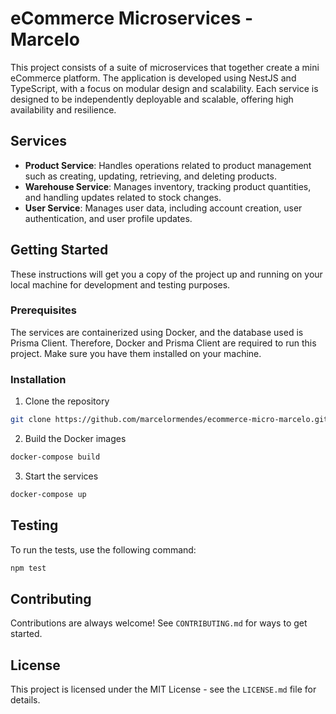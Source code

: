 # eCommerce Microservices - Marcelo

This project consists of a suite of microservices that together create a mini eCommerce platform. The application is developed using NestJS and TypeScript, with a focus on modular design and scalability. Each service is designed to be independently deployable and scalable, offering high availability and resilience.

## Services

- **Product Service**: Handles operations related to product management such as creating, updating, retrieving, and deleting products.
- **Warehouse Service**: Manages inventory, tracking product quantities, and handling updates related to stock changes.
- **User Service**: Manages user data, including account creation, user authentication, and user profile updates.

## Getting Started

These instructions will get you a copy of the project up and running on your local machine for development and testing purposes.

### Prerequisites

The services are containerized using Docker, and the database used is Prisma Client. Therefore, Docker and Prisma Client are required to run this project. Make sure you have them installed on your machine.

### Installation

1. Clone the repository
```sh
git clone https://github.com/marcelormendes/ecommerce-micro-marcelo.git
```
2. Build the Docker images
```sh
docker-compose build
```
3. Start the services
```sh
docker-compose up
```

## Testing

To run the tests, use the following command:

```sh
npm test
```

## Contributing

Contributions are always welcome! See `CONTRIBUTING.md` for ways to get started.

## License

This project is licensed under the MIT License - see the `LICENSE.md` file for details.
